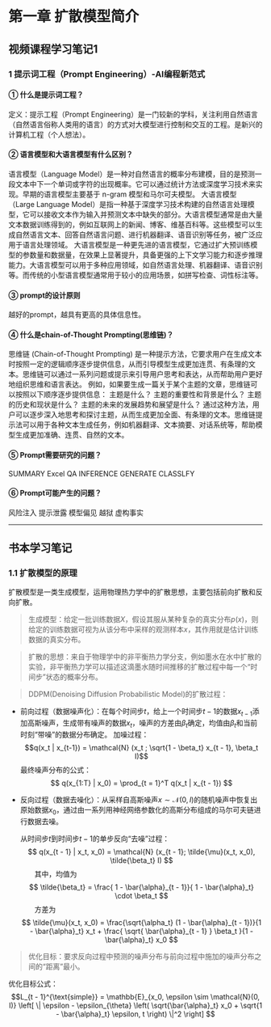 # 第一章 扩散模型简介
## 视频课程学习笔记1
### 1 提示词工程（Prompt Engineering）-AI编程新范式
#### ① 什么是提示词工程？
定义：提示工程（Prompt Engineering）是一门较新的学科，关注利用自然语言（自然语言俗称人类用的语言）的方式对大模型进行控制和交互的工程。是新兴的计算机工程（个人想法）。
#### ② 语言模型和大语言模型有什么区别？
语言模型（Language Model）是一种对自然语言的概率分布建模，目的是预测一段文本中下一个单词或字符的出现概率。它可以通过统计方法或深度学习技术来实现。早期的语言模型主要基于 n-gram 模型和马尔可夫模型。 大语言模型（Large Language Model）是指一种基于深度学习技术构建的自然语言处理模型，它可以接收文本作为输入并预测文本中缺失的部分。大语言模型通常是由大量文本数据训练得到的，例如互联网上的新闻、博客、维基百科等。这些模型可以生成自然语言文本、回答自然语言问题、进行机器翻译、语音识别等任务，被广泛应用于语言处理领域。 大语言模型是一种更先进的语言模型，它通过扩大预训练模型的参数量和数据量，在效果上显著提升，具备更强的上下文学习能力和逐步推理能力。大语言模型可以用于多种应用领域，如自然语言处理、机器翻译、语音识别等。而传统的小型语言模型通常用于较小的应用场景，如拼写检查、词性标注等。
#### ③ prompt的设计原则
越好的prompt，越具有更高的具体信息性。
#### ④ 什么是chain-of-Thought Prompting(思维链)？
思维链 (Chain-of-Thought Prompting) 是一种提示方法，它要求用户在生成文本时按照一定的逻辑顺序逐步提供信息，从而引导模型生成更加连贯、有条理的文本。思维链可以通过一系列问题或提示来引导用户思考和表达，从而帮助用户更好地组织思维和语言表达。 例如，如果要生成一篇关于某个主题的文章，思维链可以按照以下顺序逐步提供信息： 主题是什么？ 主题的重要性和背景是什么？ 主题的历史和现状是什么？ 主题的未来的发展趋势和展望是什么？ 通过这种方法，用户可以逐步深入地思考和探讨主题，从而生成更加全面、有条理的文本。思维链提示法可以用于各种文本生成任务，例如机器翻译、文本摘要、对话系统等，帮助模型生成更加准确、连贯、自然的文本。
#### ⑤ Prompt需要研究的问题？
SUMMARY
Excel
QA
INFERENCE
GENERATE
CLASSLFY
#### ⑥ Prompt可能产生的问题？
风险注入
提示泄露
模型偏见
越狱
虚构事实

----
## 书本学习笔记
### 1.1 扩散模型的原理

扩散模型是一类生成模型，运用物理热力学中的扩散思想，主要包括前向扩散和反向扩散。

> 生成模型：给定一批训练数据$X$，假设其服从某种复杂的真实分布$p(x)$，则给定的训练数据可视为从该分布中采样的观测样本$x$，其作用就是估计训练数据的真实分布。

>扩散的思想：来自于物理学中的非平衡热力学分支，例如墨水在水中扩散的实验，非平衡热力学可以描述这滴墨水随时间推移的扩散过程中每一个“时间步”状态的概率分布。

>DDPM(Denoising Diffusion Probabilistic Model)的扩散过程：
- 前向过程（数据噪声化）：在每个时间步$t$，给上一个时间步$t-1$的数据$x_{t-1}$添加高斯噪声，生成带有噪声的数据$x_t$，噪声的方差由$\beta_t$确定，均值由$\beta_t$和当前时刻“带噪”的数据分布确定。
加噪过程：$$q(x_t | x_{t-1}) = \mathcal{N} (x_t ; \sqrt{1 - \beta_t} x_{t - 1}, \beta_t I)$$
最终噪声分布的公式：
$$
q(x_{1:T} | x_0) = \prod_{t = 1}^T q(x_t | x_{t - 1})
$$

- 反向过程（数据去噪化）：从采样自高斯噪声$x \sim \mathcal{N}(0, I)$的随机噪声中恢复出原始数据$x_0$，通过由一系列用神经网络参数化的高斯分布组成的马尔可夫链进行数据去噪。

    从时间步$t$到时间步$t - 1$的单步反向“去噪”过程：
$$
q(x_{t - 1} | x_t, x_0) = \mathcal{N} (x_{t - 1}; \tilde{\mu}(x_t, x_0), \tilde{\beta_t} I)    
$$
&emsp;&emsp;其中，均值为
$$
\tilde{\beta_t} = \frac{ 1 - \bar{\alpha}_{t - 1}}{ 1 - \bar{\alpha}_t} \cdot \beta_t
$$
&emsp;&emsp;方差为
$$
\tilde{\mu}(x_t, x_0) = \frac{\sqrt{\alpha_t} (1 - \bar{\alpha}_{t - 1})}{1 - \bar{\alpha}_t} x_t + \frac{ \sqrt{ \bar{\alpha}_{t - 1} } \beta_t }{1 - \bar{\alpha}_t} x_0   
$$

>优化目标：要求反向过程中预测的噪声分布与前向过程中施加的噪声分布之间的“距离”最小。

优化目标公式：
$$L_{t - 1}^{\text{simple}} = \mathbb{E}_{x_0, \epsilon \sim \mathcal{N}(0, I)} \left[ \| \epsilon - \epsilon_{\theta} \left( \sqrt{\bar{\alpha}_t} x_0 + \sqrt{1 - \bar{\alpha}_t} \epsilon, t \right) \|^2  \right]    
$$